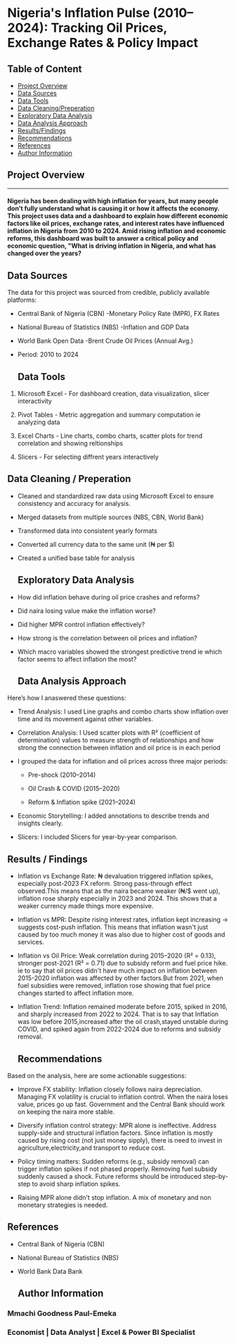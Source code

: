 # Nigeria's Inflation Pulse (2010–2024): Tracking Oil Prices, Exchange Rates & Policy Impact

## Table of Content

- [Project Overview](#project-overview)
- [Data Sources](#data-sources)
- [Data Tools](#data-tools)
- [Data Cleaning/Preperation](#data-cleaning--preperation)
- [Exploratory Data Analysis](#exploratory-data-analysis)
- [Data Analysis Approach](#data-analysis-approach)
- [Results/Findings](#results--findings)
- [Recommendations](#recommendations)
- [References](#references)
- [Author Information](#author-information)
  
## Project Overview
---
####  Nigeria has been dealing with high inflation for years, but many people don’t fully understand what is causing it or how it affects the economy. This project uses data and a dashboard to explain how different economic factors like oil prices, exchange rates, and interest rates have influenced inflation in Nigeria from 2010 to 2024. Amid rising inflation and economic reforms, this dashboard was built to answer a critical policy and economic question, "What is driving inflation in Nigeria, and what has changed over the years?

## Data Sources

The data for this project was sourced from credible, publicly available platforms:

- Central Bank of Nigeria (CBN) -Monetary Policy Rate (MPR), FX Rates

- National Bureau of Statistics (NBS) -Inflation and GDP Data

- World Bank Open Data -Brent Crude Oil Prices (Annual Avg.)

- Period: 2010 to 2024

  ## Data Tools

1. Microsoft Excel - For dashboard creation, data visualization, slicer interactivity
  
2. Pivot Tables - Metric aggregation and summary computation ie analyzing data
  
3. Excel Charts - Line charts, combo charts, scatter plots for trend correlation and showing reltionships
  
4. Slicers - For selecting diffrent years interactively

## Data Cleaning / Preperation

- Cleaned and standardized raw data using Microsoft Excel to ensure consistency and accuracy for analysis.
  
- Merged datasets from multiple sources (NBS, CBN, World Bank)

- Transformed data into consistent yearly formats

- Converted all currency data to the same unit (₦ per $)

- Created a unified base table for analysis

  ## Exploratory Data Analysis

- How did inflation behave during oil price crashes and reforms?

- Did naira losing value make the inflation worse?

- Did higher MPR control inflation effectively?

- How strong is the correlation between oil prices and inflation?

- Which macro variables showed the strongest predictive trend ie which factor seems to affect inflation the most?

  ## Data Analysis Approach

Here’s how I anaswered these questions:
- Trend Analysis: I used Line graphs and combo charts show inflation over time and its movement against other variables.

- Correlation Analysis: I Used scatter plots with R² (coefficient of determination) values to measure strength of relationships and how strong the connection between inflation and oil price is in each period

- I grouped the data for inflation and oil prices across three major periods:

   - Pre-shock (2010–2014)

   - Oil Crash & COVID (2015–2020)

   - Reform & Inflation spike (2021–2024)

- Economic Storytelling: I added annotations to describe trends and insights clearly.

- Slicers: I included Slicers for year-by-year comparison.

## Results / Findings

- Inflation vs Exchange Rate: ₦ devaluation triggered inflation spikes, especially post-2023 FX reform. Strong pass-through effect observed.This means that as the naira became weaker (₦/$ went up), inflation rose sharply especially in 2023 and 2024. This shows that a weaker currency made things more expensive.

- Inflation vs MPR: Despite rising interest rates, inflation kept increasing → suggests cost-push inflation. This means that inflation wasn't just caused by too much money it was also due to higher cost of goods and services.

- Inflation vs Oil Price: Weak correlation during 2015–2020 (R² = 0.13), stronger post-2021 (R² = 0.71) due to subsidy reform and fuel price hike. ie to say that oil prices didn't have much impact on inflation between 2015-2020 inflation was affected by other factors.But from 2021, when fuel subsidies were removed, inflation rose showing that fuel price changes started to affect inflation more.

- Inflation Trend: Inflation remained moderate before 2015, spiked in 2016, and sharply increased from 2022 to 2024. That is to say that Inflation was low before 2015,increased after the oil crash,stayed unstable during COVID, and spiked again from 2022-2024 due to reforms and subsidy removal.

  ## Recommendations

Based on the analysis, here are some actionable suggestions:

- Improve FX stability: Inflation closely follows naira depreciation. Managing FX volatility is crucial to inflation control. When the naira loses value, prices go up fast. Government and the Central Bank should work on keeping the naira more stable.

- Diversify inflation control strategy: MPR alone is ineffective. Address supply-side and structural inflation factors. Since inflation is mostly caused by rising cost (not just money sipply), there is need to invest in agriculture,electricity,and transport to reduce cost.

- Policy timing matters: Sudden reforms (e.g., subsidy removal) can trigger inflation spikes if not phased properly. Removing fuel subsidy suddenly caused a shock. Future reforms should be introduced step-by-step to avoid sharp inflation spikes.

- Raising MPR alone didn't stop inflation. A mix of monetary and non monetary strategies is needed.

 ## References

- Central Bank of Nigeria (CBN)

- National Bureau of Statistics (NBS)

- World Bank Data Bank

  ## Author Information
### Mmachi Goodness Paul-Emeka
### Economist | Data Analyst | Excel & Power BI Specialist
  
